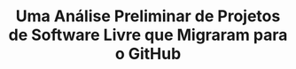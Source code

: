 ---
title: "Uma Análise Preliminar de Projetos de Software Livre que Migraram para o GitHub"
authors: "Luiz Dias, Igor Steinmacher, Igor Wiese, Gustavo Pinto, Daniel Alencar, Marco Gerosa"
published_at: "V Workshop on Software Visualization, Evolution and Maintenance (VEM)"
year: 2016
preprint: 
slides: 
---